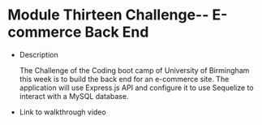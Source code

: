 
# Module Thirteen Challenge--  E-commerce Back End

* Description

  The Challenge of the Coding boot camp of University of Birmingham this week is to build the back end for an e-commerce site. The application will use Express.js API and configure it to use Sequelize to interact with a MySQL database.

* Link to walkthrough video



